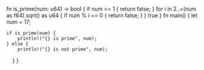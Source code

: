 fn is_prime(num: u64) -> bool {
    if num <= 1 {
        return false; 
    }
    for i in 2..=(num as f64).sqrt() as u64 {
        if num % i == 0 {
            return false; 
        }
    }
     true 
}
fn main() {
    let num = 17; 
    
    if is_prime(num) {
        println!("{} is prime", num);
    } else {
        println!("{} is not prime", num);
    }
}

